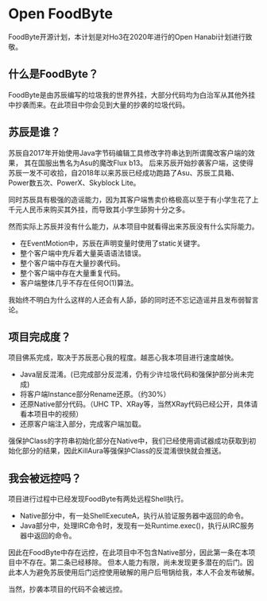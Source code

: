 # Open FoodByte
FoodByte开源计划，本计划是对Ho3在2020年进行的Open Hanabi计划进行致敬。

## 什么是FoodByte？
FoodByte是由苏辰编写的垃圾我的世界外挂，大部分代码均为白治军从其他外挂中抄袭而来。在此项目中你会见到大量的抄袭的垃圾代码。

## 苏辰是谁？
苏辰自2017年开始使用Java字节码编辑工具修改字符串达到所谓魔改客户端的效果， 其在国服出售名为Asu的魔改Flux b13。
后来苏辰开始抄袭客户端，这使得苏辰一发不可收拾，自2018年以来苏辰已经成功跑路了Asu、苏辰工具箱、Power数五次、PowerX、Skyblock Lite。

同时苏辰具有极强的造谣能力，因为其客户端售卖价格极高以至于有小学生花了上千元人民币来购买其外挂，而导致其小学生舔狗十分之多。

然而实际上苏辰并没有什么能力，从本项目中就看得出来苏辰没有什么实际能力。

* 在EventMotion中，苏辰在声明变量时使用了static关键字。
* 整个客户端中充斥着大量英语语法错误。
* 整个客户端中存在大量抄袭代码。
* 整个客户端中存在大量重复代码。
* 客户端整体几乎不存在任何O(1)算法。

我始终不明白为什么这样的人还会有人舔，舔的同时还不忘记造谣并且发布弱智言论。

## 项目完成度？
项目佛系完成，取决于苏辰恶心我的程度。越恶心我本项目进行速度越快。

* Java层反混淆。(已完成部分反混淆，仍有少许垃圾代码和强保护部分尚未完成)
* 将客户端Instance部分Rename还原。（约30%）
* 还原Native部分代码。（UHC TP、XRay等，当然XRay代码已经公开，具体请看本项目中的视频）
* 还原客户端注入部分，完成客户端加载。

强保护Class的字符串初始化部分在Native中，我们已经使用调试器成功获取到初始化部分的结果，因此KillAura等强保护Class的反混淆很快就会推送。

## 我会被远控吗？
项目进行过程中已经发现FoodByte有两处远程Shell执行。

* Native部分中，有一处ShellExecuteA，执行从验证服务器中返回的命令。
* Java部分中，处理IRC命令时，发现有一处Runtime.exec()，执行从IRC服务器中返回的命令。

因此在FoodByte中存在远控，在此项目中不包含Native部分，因此第一条在本项目中不存在。第二条已经移除。
但本人能力有限，尚未发现更多潜在的后门。因此本人为避免苏辰使用后门远控使用破解的用户后甩锅给我，本人不会发布破解。

当然，抄袭本项目的代码不会被远控。